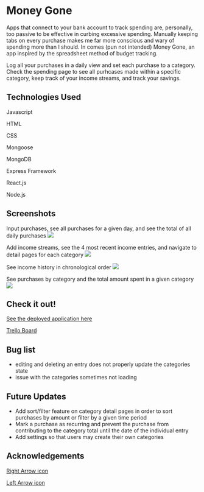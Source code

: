 # Money Gone

Apps that connect to your bank account to track spending are, personally, too passive to be effective in curbing excessive spending. Manually keeping tabs on every purchase makes me far more conscious and wary of spending more than I should. In comes (pun not intended) Money Gone, an app inspired by the spreadsheet method of budget tracking. 

Log all your purchases in a daily view and set each purchase to a category. Check the spending page to see all purhcases made within a specific category, keep track of your income streams, and track your savings. 

## Technologies Used

Javascript

HTML

CSS

Mongoose

MongoDB

Express Framework

React.js

Node.js

## Screenshots

Input purchases, see all purchases for a given day, and see the total of all daily purchases
<img src="https://i.imgur.com/BpK0qhW.png">

Add income streams, see the 4 most recent income entries, and navigate to detail pages for each category
<img src="https://i.imgur.com/8FymLA1.png">

See income history in chronological order
<img src="https://i.imgur.com/zD2ycA5.png">

See purchases by category and the total amount spent in a given category
<img src="https://i.imgur.com/0BYfhvA.png">

## Check it out!

<a href="https://money-gone.herokuapp.com">See the deployed application here</a>

<a href="https://trello.com/b/3OVyql3n/project-4">Trello Board</a>

## Bug list
<ul>
	<li>editing and deleting an entry does not properly update the categories state</li>
	<li>issue with the categories sometimes not loading</li>
</ul>

## Future Updates

<ul>
	<li>Add sort/filter feature on category detail pages in order to sort purchases by amount or filter by a given time period</li>
	<li>Mark a purchase as recurring and prevent the purchase from contributing to the category total until the date of the individual entry</li>
	<li>Add settings so that users may create their own categories</li>
</ul>

## Acknowledgements

<a href="https://www.flaticon.com/free-icon-font/angle-right_3916949?term=right+arrow&related_id=3916949">Right Arrow icon</a>

<a href="https://www.flaticon.com/free-icon-font/angle-left_3916931?term=left+arrow&related_id=3916931">Left Arrow icon</a>
